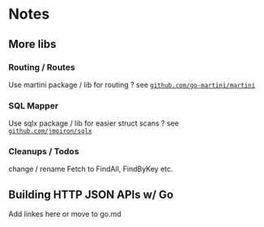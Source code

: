 # Notes

## More libs

### Routing / Routes

Use martini package / lib for routing ?  see [`github.com/go-martini/martini`](https://github.com/go-martini/martini)

### SQL Mapper

Use sqlx package / lib for easier struct scans ? see [`github.com/jmoiron/sqlx`](https://github.com/jmoiron/sqlx)

### Cleanups / Todos

change / rename Fetch<xxxx> to FindAll, FindByKey etc.


## Building HTTP JSON APIs w/ Go

Add linkes here or move to go.md 

